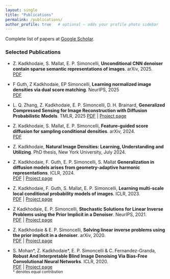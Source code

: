 ```yaml
---
layout: single
title: "Publications"
permalink: /publications/
author_profile: true   # optional – adds your profile photo sidebar
---
```


Complete list of papers at [Google Scholar](https://scholar.google.com/citations?hl=en&user=_b5JdjYAAAAJ&view_op=list_works). 


### Selected Publications 
- Z. Kadkhodaie, S. Mallat, E. P. Simoncelli, **Unconditional CNN denoiser contain sparse semantic representations of images**. arXiv, 2025.<br>
 [PDF](https://arxiv.org/pdf/2506.01912)

- F Guth, Z Kadkhodaie, EP Simoncelli, **Learning normalized image densities via dual score matching**. NeurIPS, 2025 <br>
 [PDF](https://arxiv.org/pdf/2506.05310)

- L. Q. Zhang, Z. Kadkhodaie, E. P. Simoncelli, D. H. Brainard, **Generalized Compressed Sensing for Image Reconstruction with Diffusion Probabilistic Models**. TMLR, 2025
 [PDF](https://openreview.net/pdf?id=lmHh4FmPWZ) | [Project page](https://github.com/lingqiz/optimal-measurement)

- Z. Kadkhodaie, S. Mallat, E. P. Simoncelli, **Feature-guided score diffusion for sampling conditional densities**. arXiv, 2024. <br>
  [PDF](https://arxiv.org/pdf/2410.11646?)

- Z. Kadkhodaie, **Natural Image Densities: Learning, Understanding and Utilizing**. PhD thesis, New York University, July 2024.

- Z. Kadkhodaie, F. Guth, E. P. Simoncelli, S. Mallat **Generalization in diffusion models arises from geometry-adaptive harmonic representations**. ICLR, 2024. <br>
 [PDF](https://openreview.net/pdf?id=ANvmVS2Yr0) | [Project page](https://github.com/LabForComputationalVision/memorization_generalization_in_diffusion_models)

- Z. Kadkhodaie, F. Guth, S. Mallat, E. P. Simoncelli, **Learning multi-scale local conditional probability models of images**. ICLR, 2023. <br>
  [PDF](https://openreview.net/pdf?id=VZX2I_VVJKH) | [Project page](https://github.com/LabForComputationalVision/local-probability-models-of-images)
  
- Z Kadkhodaie, E. P. Simoncelli, **Stochastic Solutions for Linear Inverse Problems using the Prior Implicit in a Denoiser**. NeurIPS, 2021. <br>
  [PDF](https://arxiv.org/pdf/2007.13640) | [Project page](https://github.com/LabForComputationalVision/universal_inverse_problem)

- Z. Kadkhodaie & E. P. Simoncelli, **Solving linear inverse problems using the prior implicit in a denoiser**. arXiv, 2020.<br>
  [PDF](https://arxiv.org/pdf/2007.13640) | [Project page](https://github.com/LabForComputationalVision/universal_inverse_problem)
  
- S. Mohan\*, Z. Kadkhodaie\*, E. P. Simoncelli & C. Fernandez-Granda, **Robust And Interpretable Blind Image Denoising Via Bias-Free Convolutional Neural Networks**. ICLR, 2020. <br>
  [PDF](https://openreview.net/pdf?id=HJlSmC4FPS) | [Project page](https://github.com/LabForComputationalVision/bias_free_denoising)<br>
<sub>\* denotes equal contribution</sub>

